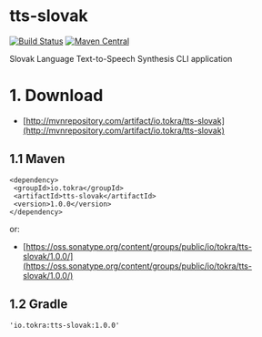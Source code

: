 # tts-slovak
[![Build Status](https://travis-ci.org/to-kra/tts-slovak.svg?branch=master)](https://travis-ci.org/to-kra/tts-slovak)
[![Maven Central](https://maven-badges.herokuapp.com/maven-central/io.tokra/tts-slovak/badge.svg)](http://mvnrepository.com/artifact/io.tokra/tts-slovak)

Slovak Language Text-to-Speech Synthesis CLI application

# 1. Download
- [http://mvnrepository.com/artifact/io.tokra/tts-slovak](http://mvnrepository.com/artifact/io.tokra/tts-slovak)

## 1.1 Maven
    <dependency>
     <groupId>io.tokra</groupId>
     <artifactId>tts-slovak</artifactId>
     <version>1.0.0</version>
    </dependency>

or:
- [https://oss.sonatype.org/content/groups/public/io/tokra/tts-slovak/1.0.0/](https://oss.sonatype.org/content/groups/public/io/tokra/tts-slovak/1.0.0/)

## 1.2 Gradle
    'io.tokra:tts-slovak:1.0.0'
